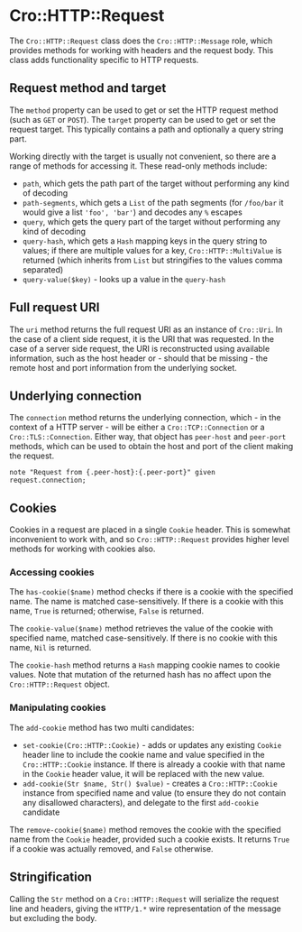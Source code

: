 # Cro::HTTP::Request

The `Cro::HTTP::Request` class does the `Cro::HTTP::Message` role, which
provides methods for working with headers and the request body. This class
adds functionality specific to HTTP requests.

## Request method and target

The `method` property can be used to get or set the HTTP request method (such
as `GET` or `POST`). The `target` property can be used to get or set the
request target. This typically contains a path and optionally a query string
part.

Working directly with the target is usually not convenient, so there are a
range of methods for accessing it. These read-only methods include:

* `path`, which gets the path part of the target without performing any kind
  of decoding
* `path-segments`, which gets a `List` of the path segments (for `/foo/bar`
  it would give a list `'foo', 'bar'`) and decodes any `%` escapes
* `query`, which gets the query part of the target without performing any
  kind of decoding
* `query-hash`, which gets a `Hash` mapping keys in the query string to
  values; if there are multiple values for a key, `Cro::HTTP::MultiValue` is
  returned (which inherits from `List` but stringifies to the values comma
  separated)
* `query-value($key)` - looks up a value in the `query-hash`

## Full request URI

The `uri` method returns the full request URI as an instance of `Cro::Uri`.
In the case of a client side request, it is the URI that was requested. In
the case of a server side request, the URI is reconstructed using available
information, such as the host header or - should that be missing - the remote
host and port information from the underlying socket.

## Underlying connection

The `connection` method returns the underlying connection, which - in the
context of a HTTP server - will be either a `Cro::TCP::Connection` or a
`Cro::TLS::Connection`. Either way, that object has `peer-host` and
`peer-port` methods, which can be used to obtain the host and port of the
client making the request.

```
note "Request from {.peer-host}:{.peer-port}" given request.connection;
```

## Cookies

Cookies in a request are placed in a single `Cookie` header. This is somewhat
inconvenient to work with, and so `Cro::HTTP::Request` provides higher level
methods for working with cookies also.

### Accessing cookies

The `has-cookie($name)` method checks if there is a cookie with the specified
name. The name is matched case-sensitively. If there is a cookie with this
name, `True` is returned; otherwise, `False` is returned.

The `cookie-value($name)` method retrieves the value of the cookie with
specified name, matched case-sensitively. If there is no cookie with this
name, `Nil` is returned.

The `cookie-hash` method returns a `Hash` mapping cookie names to cookie
values. Note that mutation of the returned hash has no affect upon the
`Cro::HTTP::Request` object.

### Manipulating cookies

The `add-cookie` method has two multi candidates:

* `set-cookie(Cro::HTTP::Cookie)` - adds or updates any existing `Cookie`
  header line to include the cookie name and value specified in the
  `Cro::HTTP::Cookie` instance. If there is already a cookie with that
  name in the `Cookie` header value, it will be replaced with the new value.
* `add-cookie(Str $name, Str() $value)` - creates a `Cro::HTTP::Cookie`
  instance from specified name and value (to ensure they do not contain any
  disallowed characters), and delegate to the first `add-cookie` candidate

The `remove-cookie($name)` method removes the cookie with the specified name
from the `Cookie` header, provided such a cookie exists. It returns `True` if
a cookie was actually removed, and `False` otherwise.

## Stringification

Calling the `Str` method on a `Cro::HTTP::Request` will serialize the request
line and headers, giving the `HTTP/1.*` wire representation of the message
but excluding the body.
